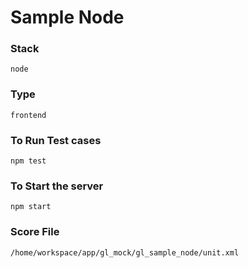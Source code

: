 # Sample Node

### Stack
    node

### Type
    frontend

### To Run Test cases
    npm test
    
### To Start the server 
    npm start

### Score File
    /home/workspace/app/gl_mock/gl_sample_node/unit.xml
